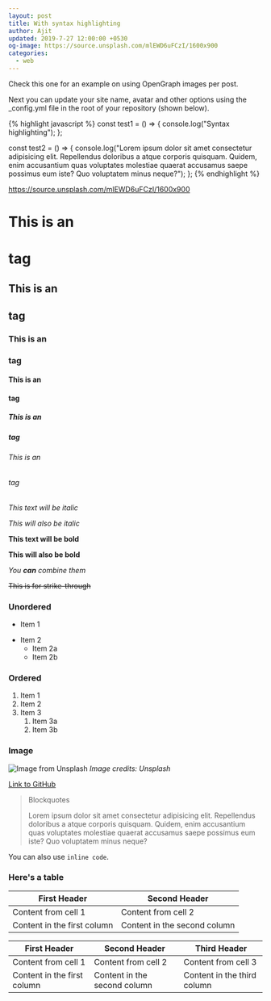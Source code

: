 ```yaml
---
layout: post
title: With syntax highlighting
author: Ajit
updated: 2019-7-27 12:00:00 +0530
og-image: https://source.unsplash.com/mlEWD6uFCzI/1600x900
categories:
  - web
---
```


Check this one for an example on using OpenGraph images per post.
 
Next you can update your site name, avatar and other options using the _config.yml file in the root of your repository (shown below).

{% highlight javascript %}
const test1 = () => {
  console.log("Syntax highlighting");
};

const test2 = () => {
  console.log("Lorem ipsum dolor sit amet consectetur adipisicing elit. Repellendus doloribus a atque corporis quisquam. Quidem, enim accusantium quas voluptates molestiae quaerat accusamus saepe possimus eum iste? Quo voluptatem minus neque?");
};
{% endhighlight %}

https://source.unsplash.com/mlEWD6uFCzI/1600x900

# This is an <h1> tag
## This is an <h2> tag
### This is an <h3> tag
#### This is an <h4> tag
##### This is an <h5> tag
###### This is an <h6> tag

*This text will be italic*

_This will also be italic_

**This text will be bold**

__This will also be bold__

_You **can** combine them_

~~This is for strike-through~~

### Unordered

- Item 1
* Item 2
  * Item 2a
  + Item 2b

### Ordered

1. Item 1
1. Item 2
1. Item 3
   1. Item 3a
   1. Item 3b

### Image

![Image from Unsplash](https://source.unsplash.com/mlEWD6uFCzI/1600x900)
*Image credits: Unsplash*

[Link to GitHub](http://github.com)

> Blockquotes
>
> Lorem ipsum dolor sit amet consectetur adipisicing elit. Repellendus doloribus a atque corporis quisquam. Quidem, enim accusantium quas voluptates molestiae quaerat accusamus saepe possimus eum iste? Quo voluptatem minus neque?

You can also use `inline code`.

### Here's a table

First Header | Second Header
------------ | -------------
Content from cell 1 | Content from cell 2
Content in the first column | Content in the second column

First Header | Second Header | Third Header
------------ | ------------- | -------------
Content from cell 1 | Content from cell 2 | Content from cell 3
Content in the first column | Content in the second column | Content in the third column
